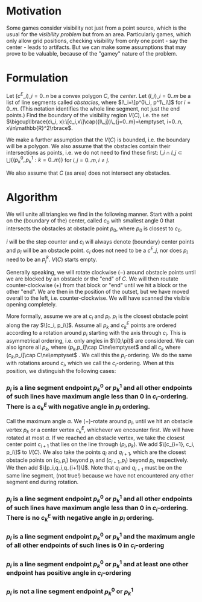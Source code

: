 # Motivation

Some games consider visibility not just from a point source, which is the usual for the _visibility problem_ but from an area. Particularly games, which only allow grid positions, checking visibility from only one point - say the center - leads to artifacts.  But we can make some assumptions that may prove to be valuable, because of the "gamey" nature of the problem.

# Formulation

Let $({c^E\_i})\_{i=0..n}$ be a convex polygon $C$, the _center_. Let $({l\_i})\_{i=0..m}$ be a list of line segments called _obstacles_, where $l\_i=\[p^0\_i, p^1\_i\]$ for $i=0..m$. (This notation identifies the whole line segment, not just the end points.) Find the boundary of the visibility region $V(C)$, i.e. the set $\bigcup\lbrace(c\_i, x):\[c_i,x\]\cap({l\_j})\_{j=0..m}=\emptyset, i=0..n, x\in\mathbb{R}^2\rbrace$.

We make a further assumption that the $V(C)$ is bounded, i.e. the boundary will be a polygon. We also assume that the obstacles contain their intersections as points, i.e. we do not need to find these first: $l\_i\cap l\_j\subset\bigcup\lbrace(p^0_k,p^1_k : k=0..m)\rbrace$ for $i,j=0..m, i\neq j$.

We also assume that $C$ (as area) does not intersect any obstacles.

# Algorithm

We will unite all triangles we find in the following manner. Start with a point on the (boundary of the) center, called $c_0$ with smallest angle $0$ that intersects the obstacles at obstacle point $p_0$, where $p_0$ is closest to $c_0$.

$i$ will be the step counter and $c_i$ will always denote (boundary) center points and $p_i$ will be an obstacle point. $c_i$ does not need to be a $c^E\_j$, nor does $p_i$ need to be an $p^k_j$. $V(C)$ starts empty.

Generally speaking, we will rotate clockwise ($-$) around obstacle points until we are blocked by an obstacle or the "end" of $C$. We will then routate counter-clockwise ($+$) from that block or "end" until we hit a block or the other "end". We are then in the position of the outset, but we have moved overall to the left, i.e. counter-clockwise. We will have scanned the visible opening completely.

More formally, assume we are at $c_i$ and $p_i$. $p_i$ is the closest obstacle point along the ray $\[c_i, p_i\]$. Assume all $p_k$ and $c^E_k$ points are ordered according to a rotation around $p_i$ starting with the axis through $c_i$. This is asymmetrical ordering, i.e. only angles in $\[0,\pi)$ are considered. We can also ignore all $p_k$, where $(p_k,$p_i\]\cap C\ne\emptyset$ and all $c_k$ where $(c_k,$p_i\]\cap C\ne\emptyset$ . We call this the $p_i$-ordering. We do the same with rotations around $c_i$, which we call the $c_i$-ordering. When at this position, we distinguish the following cases:

### $p_i$ is a line segment endpoint $p^0_k$ or $p^1_k$ and all other endpoints of such lines have maximum angle less than 0 in $c_i$-ordering. There is a $c^E_k$ with negative angle in $p_i$ ordering.

Call the maximum angle $\alpha$. We ($-$)-rotate around $p_i$, until we hit an obstacle vertex $p_k$ or a center vertex $c^E_k$, whichever we encounter first. We will have rotated at most $\alpha$. If we reached an obstacle vertex, we take the closest center point $c_{i+1}$ that lies on the line through $(p_i,p_k)$. We add $\[c_{i+1}, c_i, p_i\]$ to $V(C)$. We also take the points $q_i$ and $q_{i+1}$, which are the closest obstacle points on $(c_i,p_i)$ beyond $p_i$ and $(c_{i+1},p_i)$ beyond $p_i$, respectively. We then add $\[p_i,q_i,q_{i+1}\]$. Note that $q_i$ and $q_{i+1}$ must be on the same line segment,  (not true!) because we have not encountered any other segment end during rotation.

### $p_i$ is a line segment endpoint $p^0_k$ or $p^1_k$ and all other endpoints of such lines have maximum angle less than 0 in $c_i$-ordering. There is no $c^E_k$ with negative angle in $p_i$ ordering.

### $p_i$ is a line segment endpoint $p^0_k$ or $p^1_k$ and the maximum angle of all other endpoints of such lines is 0 in $c_i$-ordering

### $p_i$ is a line segment endpoint $p^0_k$ or $p^1_k$ and at least one other endpoint has positive angle in $c_i$-ordering

### $p_i$ is not a line segment endpoint $p^0_k$ or $p^1_k$

